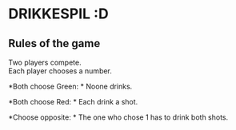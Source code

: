 # DRIKKESPIL :D

## Rules of the game

Two players compete.  
Each player chooses a number.

*Both choose Green:  *
Noone drinks.

*Both choose Red:  *
Each drink a shot.

*Choose opposite:  *
The one who chose 1 has to drink both shots.